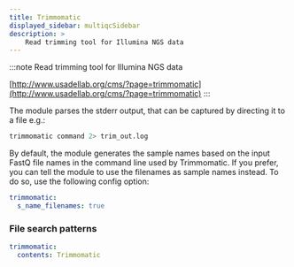 ```yaml
---
title: Trimmomatic
displayed_sidebar: multiqcSidebar
description: >
    Read trimming tool for Illumina NGS data
---
```


<!--
~~~~~ DO NOT EDIT ~~~~~
This file is autogenerated from the MultiQC module python docstring.
Do not edit the markdown, it will be overwritten.

File path for the source of this content: multiqc/modules/trimmomatic/trimmomatic.py
~~~~~~~~~~~~~~~~~~~~~~~
-->

:::note
Read trimming tool for Illumina NGS data

[http://www.usadellab.org/cms/?page=trimmomatic](http://www.usadellab.org/cms/?page=trimmomatic)
:::

The module parses the stderr output, that can be captured by directing it to a file e.g.:

```sh
trimmomatic command 2> trim_out.log
```

By default, the module generates the sample names based on the input FastQ file names in
the command line used by Trimmomatic. If you prefer, you can tell the module to use
the filenames as sample names instead. To do so, use the following config option:

```yaml
trimmomatic:
  s_name_filenames: true
```

### File search patterns

```yaml
trimmomatic:
  contents: Trimmomatic
```
    